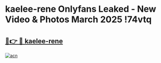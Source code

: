 # kaelee-rene Onlyfans Leaked - New Video & Photos March 2025 !74vtq

# <h2><a href="https://1db96y.iuczelnia.edu.pl?title=kaelee-rene&ref=74vtq">🔗👉 🔴 kaelee-rene</a></h2>

[![acn](https://github.com/user-attachments/assets/0f9c940e-d8b0-45ae-aac7-cd30a18b3e1c)](https://1db96y.iuczelnia.edu.pl?title=kaelee-rene&ref=74vtq)

